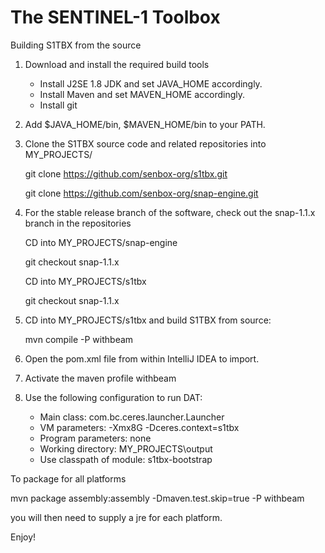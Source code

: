 The SENTINEL-1 Toolbox
======================

Building S1TBX from the source

1. Download and install the required build tools
	* Install J2SE 1.8 JDK and set JAVA_HOME accordingly. 
	* Install Maven and set MAVEN_HOME accordingly. 
	* Install git
2. Add $JAVA_HOME/bin, $MAVEN_HOME/bin to your PATH.

3. Clone the S1TBX source code and related repositories into MY_PROJECTS/

	git clone https://github.com/senbox-org/s1tbx.git
	
	git clone https://github.com/senbox-org/snap-engine.git
	
4. For the stable release branch of the software, check out the snap-1.1.x branch in the repositories

	CD into MY_PROJECTS/snap-engine
	
	git checkout snap-1.1.x
	
	CD into MY_PROJECTS/s1tbx
	
	git checkout snap-1.1.x
	
5. CD into MY_PROJECTS/s1tbx and build S1TBX from source: 

	mvn compile -P withbeam
	
6. Open the pom.xml file from within IntelliJ IDEA to import.
7. Activate the maven profile withbeam
8. Use the following configuration to run DAT:

    * Main class: com.bc.ceres.launcher.Launcher
    * VM parameters: -Xmx8G -Dceres.context=s1tbx
    * Program parameters: none
    * Working directory: MY_PROJECTS\output
    * Use classpath of module: s1tbx-bootstrap

To package for all platforms

mvn package assembly:assembly -Dmaven.test.skip=true -P withbeam

you will then need to supply a jre for each platform.

Enjoy!
